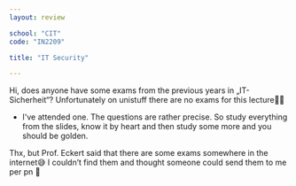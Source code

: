 ```yaml
---
layout: review

school: "CIT"
code: "IN2209"

title: "IT Security"

---
```


Hi, does anyone have some exams from the previous years in „IT-Sicherheit“? Unfortunately on unistuff there are no exams for this lecture👎🏼 

- I've attended one. The questions are rather precise. So study everything from the slides, know it by heart and then study some more and you should be golden.

Thx, but Prof. Eckert said that there are some exams somewhere in the internet😅 I couldn’t find them and thought someone could send them to me per pn 🙂
